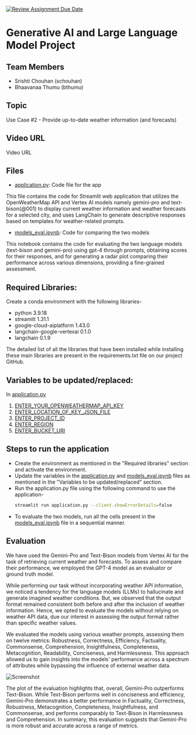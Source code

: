 [![Review Assignment Due Date](https://classroom.github.com/assets/deadline-readme-button-24ddc0f5d75046c5622901739e7c5dd533143b0c8e959d652212380cedb1ea36.svg)](https://classroom.github.com/a/FF1Kikho)

# Generative AI and Large Language Model Project

## Team Members
- Srishti Chouhan (schouhan)
- Bhaavanaa Thumu (bthumu)

## Topic 
Use Case #2 - Provide up-to-date weather information (and forecasts)

## Video URL
Video URL

## Files

- [application.py](https://github.com/14-825-GenAI-and-LLM/course-project-Srishti-Chouhan/blob/main/application.py): Code file for the app

This file contains the code for Streamlit web application that utilizes the OpenWeatherMap API and Vertex AI models namely gemini-pro and text-bison(@001) to display current weather information and weather forecasts for a selected city, and uses LangChain to generate descriptive responses based on templates for weather-related prompts.

- [models_eval.ipynb](https://github.com/14-825-GenAI-and-LLM/course-project-Srishti-Chouhan/blob/main/models_eval.ipynb): Code for comparing the two models

This notebook contains the code for evaluating the two language models (text-bison and gemini-pro) using gpt-4 through prompts, obtaining scores for their responses, and for generating a radar plot comparing their performance across various dimensions, providing a fine-grained assessment.


## Required Libraries:

Create a conda environment with the following libraries-
- python 3.9.18
- streamlit 1.31.1
- google-cloud-aiplatform 1.43.0
- langchain-google-vertexai 0.1.0
- langchain 0.1.9

The detailed list of all the libraries that have been installed while installing these main libraries are present in the requirements.txt file on our project GitHub.


## Variables to be updated/replaced:
In [application.py](https://github.com/14-825-GenAI-and-LLM/course-project-Srishti-Chouhan/blob/main/application.py)
1. [ENTER_YOUR_OPENWEATHERMAP_API_KEY](https://github.com/14-825-GenAI-and-LLM/course-project-Srishti-Chouhan/blob/f8eacf3f3641aaabe0810fc2dd027a464c6b1646/application.py#L11C1-L11C23)
2. [ENTER_LOCATION_OF_KEY_JSON_FILE](https://github.com/14-825-GenAI-and-LLM/course-project-Srishti-Chouhan/blob/f8eacf3f3641aaabe0810fc2dd027a464c6b1646/application.py#L12)
3. [ENTER_PROJECT_ID](https://github.com/14-825-GenAI-and-LLM/course-project-Srishti-Chouhan/blob/f8eacf3f3641aaabe0810fc2dd027a464c6b1646/application.py#L13C15-L13C31)
4. [ENTER_REGION](https://github.com/14-825-GenAI-and-LLM/course-project-Srishti-Chouhan/blob/f8eacf3f3641aaabe0810fc2dd027a464c6b1646/application.py#L14)
5. [ENTER_BUCKET_URI](https://github.com/14-825-GenAI-and-LLM/course-project-Srishti-Chouhan/blob/f8eacf3f3641aaabe0810fc2dd027a464c6b1646/application.py#L15C16-L15C32)

## Steps to run the application
- Create the environment as mentioned in the "Required libraries" section and activate the environment.
- Update the variables in the [application.py](https://github.com/14-825-GenAI-and-LLM/course-project-Srishti-Chouhan/blob/main/application.py) and [models_eval.ipynb](https://github.com/14-825-GenAI-and-LLM/course-project-Srishti-Chouhan/blob/main/models_eval.ipynb) files as mentioned in the "Variables to be updated/replaced" section.
- Run the application.py file using the following command to use the application-
  ```bash
  streamlit run application.py --client.showErrorDetails=false
- To evaluate the two models, run all the cells present in the [models_eval.ipynb](https://github.com/14-825-GenAI-and-LLM/course-project-Srishti-Chouhan/blob/main/models_eval.ipynb) file in a sequential manner.


## Evaluation
We have used the Gemini-Pro and Text-Bison models from Vertex AI for the task of retrieving current weather and forecasts. To assess and compare their performance, we employed the GPT-4 model as an evaluator or ground truth model. 

While performing our task without incorporating weather API information, we noticed a tendency for the language models (LLMs) to hallucinate and generate imagined weather conditions. But, we observed that the output format remained consistent both before and after the inclusion of weather information. Hence, we opted to evaluate the models without relying on weather API data, due our interest in assessing the output format rather than specific weather values.

We evaluated the models using various weather prompts, assessing them on twelve metrics: Robustness, Correctness, Efficiency, Factuality, Commonsense, Comprehension, Insightfulness, Completeness, Metacognition, Readability, Conciseness, and Harmlessness. This approach allowed us to gain insights into the models' performance across a spectrum of attributes while bypassing the influence of external weather data.

![Screenshot](models_eval_plot.png)

The plot of the evaluation highlights that, overall, Gemini-Pro outperforms Text-Bison. While Text-Bison performs well in conciseness and efficiency, Gemini-Pro demonstrates a better performance in Factuality, Correctness, Robustness, Metacognition, Completeness, Insightfulness, and Commonsense, and performs comparably to Text-Bison in Harmlessness and Comprehension. In summary, this evaluation suggests that Gemini-Pro is more robust and accurate across a range of metrics.
